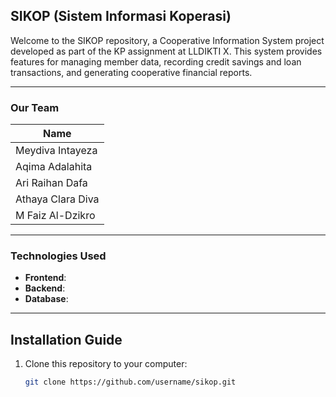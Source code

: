 ## SIKOP (Sistem Informasi Koperasi)

Welcome to the SIKOP repository, a Cooperative Information System project developed as part of the KP assignment at LLDIKTI X. This system provides features for managing member data, recording credit savings and loan transactions, and generating cooperative financial reports.

---

### Our Team

|                 Name                 | 
|--------------------------------------|
| Meydiva Intayeza                     | 
| Aqima Adalahita                      | 
| Ari Raihan Dafa                      | 
| Athaya Clara Diva                    | 
| M Faiz Al-Dzikro                     | 

---

### Technologies Used

- **Frontend**: 
- **Backend**: 
- **Database**: 

---

## Installation Guide

1. Clone this repository to your computer:
   ```bash
   git clone https://github.com/username/sikop.git
